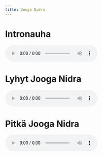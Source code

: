 ```yaml
---
title: Jooga Nidra
---
```


Intronauha
==========

<audio controls>
  <source src="/audio/yoga-nidra-intro.mp3" type="audio/mpeg">
  Selaimesi ei tue soittoa.
</audio> 

Lyhyt Jooga Nidra
=================

<audio controls>
  <source src="/audio/yoga-nidra-short.mp3" type="audio/mpeg">
  Selaimesi ei tue soittoa.
</audio>

Pitkä Jooga Nidra
=================

<audio controls>
  <source src="/audio/yoga-nidra-long.mp3" type="audio/mpeg">
  Selaimesi ei tue soittoa.
</audio> 

